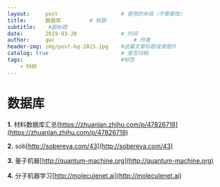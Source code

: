 ```yaml
---
layout:     post   				    # 使用的布局（不需要改）
title:      数据库			# 标题 
subtitle:    #副标题
date:       2019-03-20				# 时间
author:     gwc 						# 作者
header-img: img/post-bg-2015.jpg 	#这篇文章标题背景图片
catalog: true 						# 是否归档
tags:								#标签
    - 科研
---
```


# 数据库

**1.** 材料数据库汇总[https://zhuanlan.zhihu.com/p/47826718](https://zhuanlan.zhihu.com/p/47826718)

**2.** sob[http://sobereva.com/43](http://sobereva.com/43)

**3.** 量子机器[http://quantum-machine.org](http://quantum-machine.org)

**4.** 分子机器学习[http://moleculenet.ai](http://moleculenet.ai)